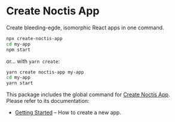 # Create Noctis App

Create bleeding-egde, isomorphic React apps in one command.

```sh
npx create-noctis-app
cd my-app
npm start
```

or... with `yarn create`:

```sh
yarn create noctis-app my-app
cd my-app
yarn start
```

This package includes the global command for [Create Noctis App](https://github.com/nehrdani/create-noctis-app).<br>
Please refer to its documentation:

* [Getting Started](https://github.com/nehrdani/noctis/blobl/master/README.md) – How to create a new app.
